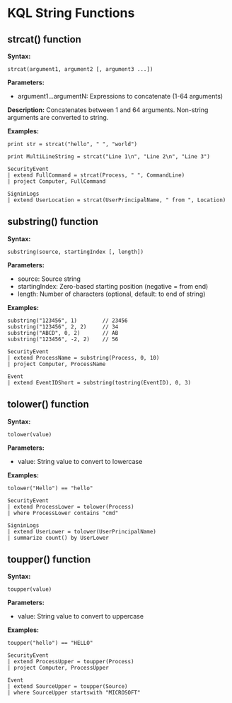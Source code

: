 # KQL String Functions

## strcat() function

**Syntax:**
```kusto
strcat(argument1, argument2 [, argument3 ...])
```

**Parameters:**
- argument1...argumentN: Expressions to concatenate (1-64 arguments)

**Description:**
Concatenates between 1 and 64 arguments. Non-string arguments are converted to string.

**Examples:**
```kusto
print str = strcat("hello", " ", "world")
```

```kusto
print MultiLineString = strcat("Line 1\n", "Line 2\n", "Line 3")
```

```kusto
SecurityEvent
| extend FullCommand = strcat(Process, " ", CommandLine)
| project Computer, FullCommand
```

```kusto
SigninLogs
| extend UserLocation = strcat(UserPrincipalName, " from ", Location)
```

## substring() function

**Syntax:**
```kusto
substring(source, startingIndex [, length])
```

**Parameters:**
- source: Source string
- startingIndex: Zero-based starting position (negative = from end)
- length: Number of characters (optional, default: to end of string)

**Examples:**
```kusto
substring("123456", 1)        // 23456
substring("123456", 2, 2)     // 34
substring("ABCD", 0, 2)       // AB
substring("123456", -2, 2)    // 56
```

```kusto
SecurityEvent
| extend ProcessName = substring(Process, 0, 10)
| project Computer, ProcessName
```

```kusto
Event
| extend EventIDShort = substring(tostring(EventID), 0, 3)
```

## tolower() function

**Syntax:**
```kusto
tolower(value)
```

**Parameters:**
- value: String value to convert to lowercase

**Examples:**
```kusto
tolower("Hello") == "hello"
```

```kusto
SecurityEvent
| extend ProcessLower = tolower(Process)
| where ProcessLower contains "cmd"
```

```kusto
SigninLogs
| extend UserLower = tolower(UserPrincipalName)
| summarize count() by UserLower
```

## toupper() function

**Syntax:**
```kusto
toupper(value)
```

**Parameters:**
- value: String value to convert to uppercase

**Examples:**
```kusto
toupper("hello") == "HELLO"
```

```kusto
SecurityEvent
| extend ProcessUpper = toupper(Process)
| project Computer, ProcessUpper
```

```kusto
Event
| extend SourceUpper = toupper(Source)
| where SourceUpper startswith "MICROSOFT"
```